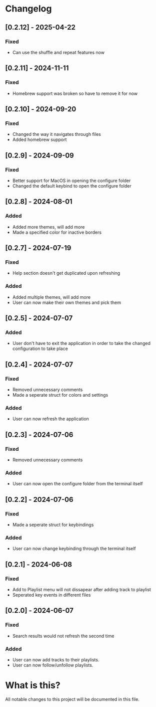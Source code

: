 # Changelog

## [0.2.12] - 2025-04-22

### Fixed

- Can use the shuffle and repeat features now

## [0.2.11] - 2024-11-11

### Fixed

- Homebrew support was broken so have to remove it for now

## [0.2.10] - 2024-09-20

### Fixed

- Changed the way it navigates through files
- Added homebrew support

## [0.2.9] - 2024-09-09

### Fixed

- Better support for MacOS in opening the configure folder
- Changed the default keybind to open the configure folder

## [0.2.8] - 2024-08-01

### Added

- Added more themes, will add more
- Made a specified color for inactive borders

## [0.2.7] - 2024-07-19

### Fixed

- Help section doesn't get duplicated upon refreshing

### Added

- Added multiple themes, will add more
- User can now make their own themes and pick them

## [0.2.5] - 2024-07-07

### Added

- User don't have to exit the application in order to take the changed configuration to take place

## [0.2.4] - 2024-07-07

### Fixed

- Removed unnecessary comments
- Made a seperate struct for colors and settings

### Added

- User can now refresh the application

## [0.2.3] - 2024-07-06

### Fixed

- Removed unnecessary comments

### Added

- User can now open the configure folder from the terminal itself

## [0.2.2] - 2024-07-06

### Fixed

- Made a seperate struct for keybindings

### Added

- User can now change keybinding through the terminal itself

## [0.2.1] - 2024-06-08

### Fixed

- Add to Playlist menu will not dissapear after adding track to playlist
- Seperated key events in different files

## [0.2.0] - 2024-06-07

### Fixed

- Search results would not refresh the second time

### Added

- User can now add tracks to their playlists.
- User can now follow/unfollow playlists.

# What is this?

All notable changes to this project will be documented in this file.
